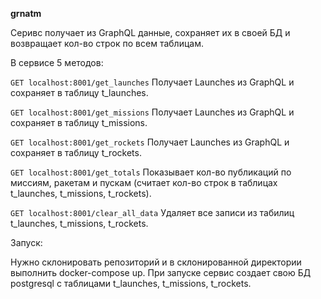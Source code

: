 **grnatm**

Серивс получает из GraphQL данные, сохраняет их в своей БД и возвращает кол-во строк по всем таблицам.

В сервисе 5 методов:

`GET localhost:8001/get_launches` Получает Launches из GraphQL и сохраняет в таблицу t_launches.

`GET localhost:8001/get_missions` Получает Launches из GraphQL и сохраняет в таблицу t_missions.

`GET localhost:8001/get_rockets` Получает Launches из GraphQL и сохраняет в таблицу t_rockets.

`GET localhost:8001/get_totals` Показывает кол-во публикаций по миссиям, ракетам и пускам (считает кол-во строк в таблицах t_launches, t_missions, t_rockets).

`GET localhost:8001/clear_all_data` Удаляет все записи из табилиц t_launches, t_missions, t_rockets.

Запуск:

Нужно склонировать репозиторий и в склонированной директории выполнить docker-compose up. 
При запуске сервис создает свою БД postgresql с таблицами t_launches, t_missions, t_rockets.
